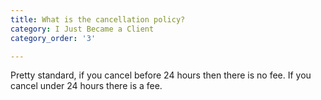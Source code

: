 ```yaml
---
title: What is the cancellation policy?
category: I Just Became a Client
category_order: '3'

---
```

<p>Pretty standard, if you cancel before 24 hours then there is no fee. If you cancel under 24 hours there is a fee.</p>
<p>&nbsp;</p>
